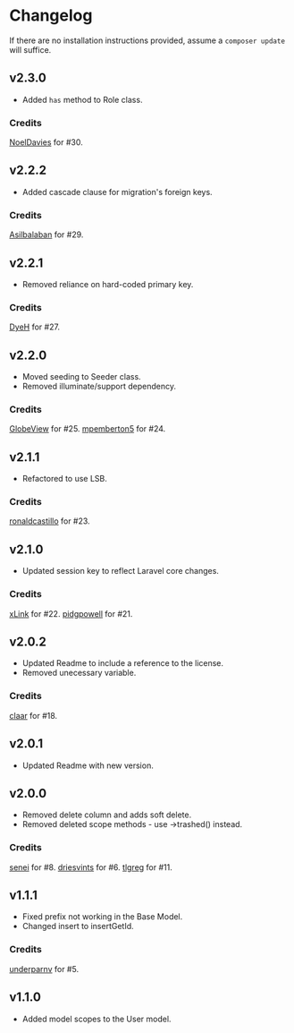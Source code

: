 # Changelog

If there are no installation instructions provided, assume a ```composer update``` will suffice.

## v2.3.0
+ Added `has` method to Role class.

### Credits
[NoelDavies](https://github.com/NoelDavies) for #30.

## v2.2.2
+ Added cascade clause for migration's foreign keys.

### Credits
[Asilbalaban](https://github.com/asilbalaban) for #29.

## v2.2.1
+ Removed reliance on hard-coded primary key.

### Credits
[DyeH](https://github.com/DyeH) for #27.

## v2.2.0
+ Moved seeding to Seeder class.
+ Removed illuminate/support dependency.

### Credits
[GlobeView](https://github.com/GlobeView) for #25.
[mpemberton5](https://github.com/mpemberton5) for #24.

## v2.1.1
+ Refactored to use LSB.

### Credits
[ronaldcastillo](https://github.com/ronaldcastillo) for #23.

## v2.1.0
+ Updated session key to reflect Laravel core changes.

### Credits
[xLink](https://github.com/xLink) for #22.
[pidgpowell](https://github.com/pidgpowell) for #21.

## v2.0.2
+ Updated Readme to include a reference to the license.
+ Removed unecessary variable.

### Credits
[claar](https://github.com/claar) for #18.

## v2.0.1
+ Updated Readme with new version.

## v2.0.0
+ Removed delete column and adds soft delete.
+ Removed deleted scope methods - use ->trashed() instead.

### Credits
[senei](https://github.com/senei) for #8.
[driesvints](https://github.com/driesvints) for #6.
[tlgreg](https://github.com/tlgreg) for #11.

## v1.1.1
+ Fixed prefix not working in the Base Model.
+ Changed insert to insertGetId.

### Credits
[underparnv](https://github.com/underparnv) for #5.

## v1.1.0
+ Added model scopes to the User model.